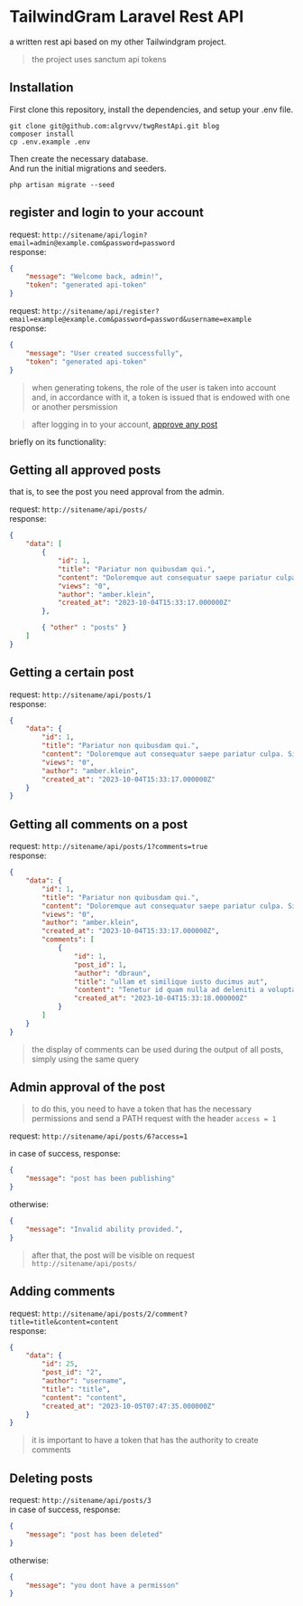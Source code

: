 # TailwindGram Laravel Rest API

a written rest api based on my other Tailwindgram project.

> the project uses sanctum api tokens

## Installation

First clone this repository, install the dependencies, and setup your .env file.

```
git clone git@github.com:algrvvv/twgRestApi.git blog
composer install
cp .env.example .env
```

Then create the necessary database. <br>
And run the initial migrations and seeders.

```
php artisan migrate --seed
```

## register and login to your account

request: `http://sitename/api/login?email=admin@example.com&password=password`<br>
response:

```json
{
    "message": "Welcome back, admin!",
    "token": "generated api-token"
}
```
request: `http://sitename/api/register?email=example@example.com&password=password&username=example`<br>
response:

```json
{
    "message": "User created successfully",
    "token": "generated api-token"
}
```

>when generating tokens, the role of the user is taken into account and, in accordance with it, a token is issued that is endowed with one or another persmission

>after logging in to your account, [approve any post](#admin-approval-of-the-post)


briefly on its functionality:

## Getting all approved posts
that is, to see the post you need approval from the admin. 

request: `http://sitename/api/posts/`<br>
response:
```json
{
    "data": [
        {
            "id": 1,
            "title": "Pariatur non quibusdam qui.",
            "content": "Doloremque aut consequatur saepe pariatur culpa. Sit magni sunt tenetur consequatur id a. Ea qui autem fugiat qui ad est similique.",
            "views": "0",
            "author": "amber.klein",
            "created_at": "2023-10-04T15:33:17.000000Z"
        },

        { "other" : "posts" }
    ]
}
```

## Getting a certain post

request: `http://sitename/api/posts/1`<br>
response:

```json
{
    "data": {
        "id": 1,
        "title": "Pariatur non quibusdam qui.",
        "content": "Doloremque aut consequatur saepe pariatur culpa. Sit magni sunt tenetur consequatur id a. Ea qui autem fugiat qui ad est similique.",
        "views": "0",
        "author": "amber.klein",
        "created_at": "2023-10-04T15:33:17.000000Z"
    }
}
```

## Getting all comments on a post

request: `http://sitename/api/posts/1?comments=true`<br>
response:
```json
{
    "data": {
        "id": 1,
        "title": "Pariatur non quibusdam qui.",
        "content": "Doloremque aut consequatur saepe pariatur culpa. Sit magni sunt tenetur consequatur id a. Ea qui autem fugiat qui ad est similique.",
        "views": "0",
        "author": "amber.klein",
        "created_at": "2023-10-04T15:33:17.000000Z",
        "comments": [
            {
                "id": 1,
                "post_id": 1,
                "author": "dbraun",
                "title": "ullam et similique iusto ducimus aut",
                "content": "Tenetur id quam nulla ad deleniti a voluptas. Quia temporibus earum tenetur dolorem corrupti dolor et. Explicabo omnis commodi quia veniam dolorem placeat et. Nam vitae fuga non expedita dolor eaque in. Cumque libero velit qui in incidunt.",
                "created_at": "2023-10-04T15:33:18.000000Z"
            }
        ]
    }
}
```

>the display of comments can be used during the output of all posts, simply using the same query

## Admin approval of the post

>to do this, you need to have a token that has the necessary permissions and send a PATH request with the header `access = 1`

request: `http://sitename/api/posts/6?access=1` <br>

in case of success, response:
```json
{
    "message": "post has been publishing"
}
```
otherwise:

```json
{
    "message": "Invalid ability provided.",
}
```

>after that, the post will be visible on request `http://sitename/api/posts/`

## Adding comments

request: `http://sitename/api/posts/2/comment?title=title&content=content` <br>
response:

```json
{
    "data": {
        "id": 25,
        "post_id": "2",
        "author": "username",
        "title": "title",
        "content": "content",
        "created_at": "2023-10-05T07:47:35.000000Z"
    }
}
```

>it is important to have a token that has the authority to create comments

## Deleting posts

request: `http://sitename/api/posts/3` <br>
in case of success, response:

```json
{
    "message": "post has been deleted"
}
```

otherwise:

```json
{
    "message": "you dont have a permisson"
}
```